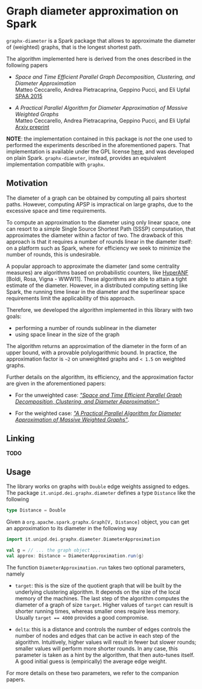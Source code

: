 Graph diameter approximation on Spark
=====================================

`graphx-diameter` is a Spark package that allows to approximate the
diameter of (weighted) graphs, that is the longest shortest path.

The algorithm implemented here is derived from the ones described in
the following papers

 - _Space and Time Efficient Parallel Graph Decomposition, Clustering,
   and Diameter Approximation_ <br />
   Matteo Ceccarello, Andrea Pietracaprina, Geppino Pucci, and Eli
   Upfal <br />
   [SPAA 2015](http://dx.doi.org/10.1145/2755573.2755591)

 - _A Practical Parallel Algorithm for Diameter Approximation of
   Massive Weighted Graphs_ <br />
   Matteo Ceccarello, Andrea Pietracaprina, Geppino Pucci, and Eli
   Upfal <br />
   [Arxiv preprint](http://arxiv.org/abs/1506.03265)

**NOTE**: the implementation contained in this package is *not* the
  one used to performed the experiments described in the
  aforementioned papers. That implementation is available under the
  GPL license [here](http://crono.dei.unipd.it/gradias/), and was
  developed on plain Spark. `graphx-diameter`, instead, provides an
  equivalent implementation compatible with `graphx`.
  

Motivation
----------

The diameter of a graph can be obtained by computing all pairs
shortest paths. However, computing APSP is impractical on large
graphs, due to the excessive space and time requirements.

To compute an approximation to the diameter using only linear space,
one can resort to a simple Single Source Shortest Path (SSSP)
computation, that approximates the diameter within a factor of
two. The drawback of this approach is that it requires a number of
rounds linear in the diameter itself: on a platform such as Spark,
where for efficiency we seek to minimize the number of rounds, this
is undesirable.

A popular approach to approximate the diameter (and some centrality
measures) are algorithms based on probabilistic counters, like
[HyperANF](http://dl.acm.org/citation.cfm?doid=1963405.1963493)
[Boldi, Rosa, Vigna - WWW11]. These
algorithms are able to attain a tight estimate of the
diameter. However, in a distributed computing setting like Spark, the
running time linear in the diameter and the superlinear space
requirements limit the applicability of this approach.

Therefore, we developed the algorithm implemented in this library with
two goals:

 - performing a number of rounds sublinear in the diameter
 - using space linear in the size of the graph

The algorithm returns an approximation of the diameter in the form of
an upper bound, with a provable polylogarithmic bound. In practice,
the approximation factor is `~2` on unweighted graphs and `< 1.5` on
weighted graphs.

Further details on the algorithm, its efficiency, and the
approximation factor are given in the aforementioned papers:

 - For the unweighted case: [_"Space and Time Efficient Parallel Graph
   Decomposition, Clustering, and Diameter
   Approximation"_](http://dx.doi.org/10.1145/2755573.2755591);

 - For the weighted case: [_"A Practical Parallel Algorithm for
   Diameter Approximation of Massive Weighted
   Graphs"_](http://arxiv.org/abs/1506.03265).


Linking
-------

**TODO**


Usage
-----

The library works on graphs with `Double` edge weights assigned to
edges. The package `it.unipd.dei.graphx.diameter` defines a type
`Distance` like the following

```scala
type Distance = Double
```

Given a `org.apache.spark.graphx.Graph[V, Distance]` object, you can
get an approximation to its diameter in the following way

```scala
import it.unipd.dei.graphx.diameter.DiameterApproximation

val g = // ... the graph object ...
val approx: Distance = DiameterApproximation.run(g)
```

The function `DiameterApproximation.run` takes two optional
parameters, namely

 - `target`: this is the size of the quotient graph that will be built
   by the underlying clustering algorithm. It depends on the size of
   the local memory of the machines. The last step of the algorithm
   computes the diameter of a graph of size `target`. Higher values of
   `target` can result is shorter running times, whereas smaller ones
   require less memory. Usually `target == 4000` provides a good
   compromise.

 - `delta`: this is a distance and controls the number of edges
   controls the number of nodes and edges that can be active in each
   step of the algorithm. Intuitively, higher values will result in
   fewer but slower rounds; smaller values will perform more shorter
   rounds. In any case, this parameter is taken as a hint by the
   algorithm, that then auto-tunes itself. A good initial guess is
   (empirically) the average edge weight.

For more details on these two parameters, we refer to the companion
papers.
